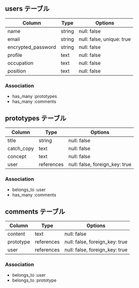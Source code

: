 ## users テーブル

| Column             | Type   | Options     |
| ------------------ | ------ | ----------- |
| name               | string | null: false |
| email              | string | null: false, unique: true |
| encrypted_password | string | null: false |
| profile            | text   | null: false |
| occupation         | text   | null: false |
| position           | text   | null: false |


### Association

- has_many :prototypes
- has_many :comments



## prototypes テーブル

| Column             | Type   | Options     |
| ------------------ | ------ | ----------- |
| title              | string | null: false |
| catch_copy         | text   | null: false |
| concept            | text   | null: false |
| user               | references   | null: false, foreign_key: true |

### Association

- belongs_to :user
- has_many :comments


## comments テーブル

| Column             | Type        | Options     |
| ------------------ | ------      | ----------- |
| content            | text        | null: false |
| prototype          | references | null: false, foreign_key: true |
| user               | references | null: false, foreign_key: true |


### Association

- belongs_to :user
- belongs_to :prototype